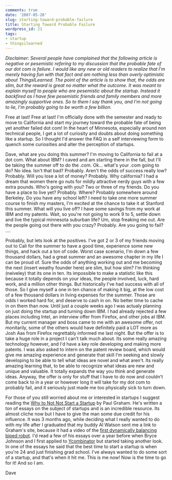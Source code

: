 ```yaml
---
comments: true
date: '2007-05-20'
slug: starting-toward-probable-failure
title: Starting Toward Probable Failure
wordpress_id: 21
tags:
- startup
- thingsilearned
---
```


_Disclaimer: Several people have complained that the following article is negative or pesemistic refering to my discussion that the probable fate of our dot com is failure.  I would like any new or old readers to realize that I'm merely having fun with that fact and am nothing less than overly optimistic about ThingsILearned.  The point of the article is to show that, the odds are slim, but the reward is great no matter what the outcome.  It was meant to explain myself to people who are pesemistic about the startup.  Instead it backfired as I have few pesemistic friends and family members and more amazingly supportive ones.   So to them I say thank you, and I'm not going to lie, I'm probably going to be worth a few billion._

Free at last!  Free at last!  I'm officially done with the semester and ready to move to California and start my journey toward the probable fate of being yet another failed dot com!  In the heart of Minnesota, especially around non technical people, I get a lot of curiosity and doubts about doing something like a startup.  So I thought I'd answer the FAQ in a self interviewing form to quench some curiosities and alter the perception of startups.

Dave, what are you doing this summer?  I'm moving to California to fail at a dot com.  What about IBM?  I caved and am starting there in the fall, but I'll be taking the summer off to do the .com.  Ok... what's your .com going to do?  No idea.  Isn't that bad?  Probably.  Aren't the odds of success really low?  Probably.  Will you lose a lot of money?  Probably.  Why california?  I had a dream that women there go nuts for mildly attractive nerdy guys with a few extra pounds. Who's going with you?  Two or three of my friends.  Do you have a place to live yet?  Probably.  Where?  Probably somewhere around Berkeley. Do you have any school left?  I need to take one more summer course to finish my masters, I'm excited at the chance to take it at Stanford this summer.  What will you live off?  I have some savings from my work at IBM and my patents.  Wait, so you're not going to work 9 to 5, settle down and live the typical minnesota suburban life?  Um, stop freaking me out.  Are the people going out there with you crazy? Probably.  Are you going to fail?  ....

Probably, but lets look at the positives.  I've got 2 or 3 of my friends moving out to Cali for the summer to have a good time, experience some new things, and hack out a ton of code.  Worst case scenario, I'm down a few thousand dollars, had a great summer and an awesome chapter in my life I can be proud of.  Sure the odds of anything working out and me becoming the next (insert weathy founder here) are slim, but how slim?  I'm thinking (neiveley) that its one in ten.  Its impossible to make a statistic like this because it totally depends on your ideas, the people involved, luck, hard work, and a million other things.  But historically I've had success with all of those.  So I give myself a one in ten chance of making it big, at the low cost of a few thousand dollars in living expenses for the summer.  Those are odds I worked hard for, and deserve to cash in on.  No better time to cache in on them than now.  Until just a couple weeks ago I was actualy planning on just doing the startup and turning down IBM.  I had already rejected a few places including Intel, an interview offer from Firefox, and other jobs at IBM.  But my current manager and boss came to me with an awesome offer, not monitarily, some of the others would have definitely paid a LOT more as Josh Aas from Firefox regrettably informed me last night.  But the offer is to take a huge role in a project I can't talk much about.  Its some really amazing technology however, and I'd have a key role developing and making more patents.  I was also asked to intern on the patent review board, which would give me amazing experience and generate that skill I'm seeking and slowly developing to be able to tell what ideas are novel and what aren't.  Its really amazing learning that, to be able to recognize what ideas are new and unique and valuable.  It totally expands the way you think and generate ideas.  Anyway, the offer is only for stuff that I have to do now and couldn't come back to in a year or however long it will take for my dot com to probably fail, and it seriously just made me too physically sick to turn down.

For those of you still worried about me or interested in startups I suggest reading the [Why to Not Not Start a Startup](http://www.paulgraham.com/notnot.html) by Paul Graham.  He's written a ton of essays on the subject of startups and is an incredible resource.  Its almost cliche now but I have to give the man some due credit for his influence.  It was 3 months ago, while deciding what I really wanted to do with my life after I graduated that my buddy Al Watson sent me a link to Graham's site, because it had a video of the [first dynamically balancing biped robot](http://paulgraham.com/anybots.html).  I'd read a few of his essays over a year before when Bryce Johnson and I first applied to [Ycombinator](http://ycombinator.com/) but started taking another look.  In one of the essays he said that the best time to start a startup is when you're 24 and just finishing grad school.  I've always wanted to do some sort of a startup, and that's when it hit me.  This is me now!  Now is the time to go for it!  And so I am.


Dave

